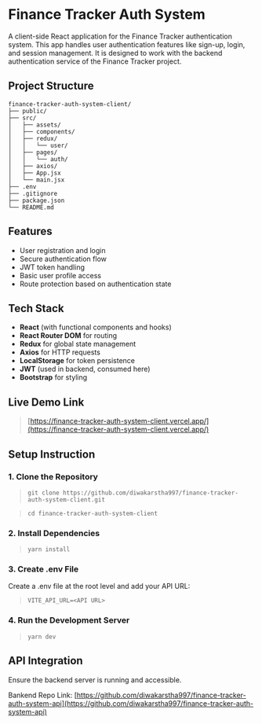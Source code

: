 # Finance Tracker Auth System
A client-side React application for the Finance Tracker authentication system. This app handles user authentication features like sign-up, login, and session management. It is designed to work with the backend authentication service of the Finance Tracker project.

## Project Structure
    finance-tracker-auth-system-client/
    ├── public/
    ├── src/
    │   ├── assets/
    │   ├── components/
    │   ├── redux/ 
    │   │   └── user/
    │   ├── pages/
    │   │   └── auth/
    │   ├── axios/
    │   ├── App.jsx
    │   └── main.jsx
    ├── .env
    ├── .gitignore
    ├── package.json
    └── README.md

## Features
- User registration and login
- Secure authentication flow
- JWT token handling
- Basic user profile access
- Route protection based on authentication state

## Tech Stack
- **React** (with functional components and hooks)
- **React Router DOM** for routing
- **Redux** for global state management
- **Axios** for HTTP requests
- **LocalStorage** for token persistence
- **JWT** (used in backend, consumed here)
- **Bootstrap** for styling

## Live Demo Link
> [https://finance-tracker-auth-system-client.vercel.app/](https://finance-tracker-auth-system-client.vercel.app/)

## Setup Instruction
### 1. Clone the Repository
> `git clone https://github.com/diwakarstha997/finance-tracker-auth-system-client.git`

> `cd finance-tracker-auth-system-client`

### 2. Install Dependencies
> `yarn install`

### 3. Create .env File
Create a .env file at the root level and add your API URL:
> `VITE_API_URL=<API URL>`



### 4. Run the Development Server
> `yarn dev`

## API Integration
Ensure the backend server is running and accessible.

Bankend Repo Link: [https://github.com/diwakarstha997/finance-tracker-auth-system-api](https://github.com/diwakarstha997/finance-tracker-auth-system-api)
